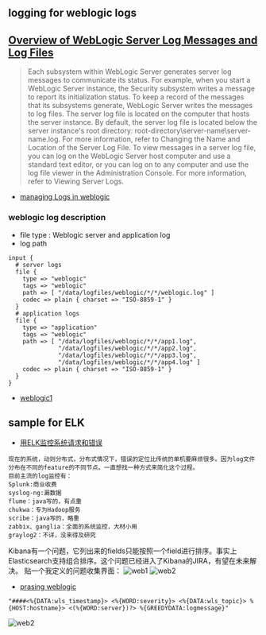 ## logging for weblogic logs

## [Overview of WebLogic Server Log Messages and Log Files](https://docs.oracle.com/cd/E13222_01/wls/docs81/ConsoleHelp/logging.html#1048117)
>Each subsystem within WebLogic Server generates server log messages to communicate its status. For example, when you start a WebLogic Server instance, the Security subsystem writes a message to report its initialization status.
>To keep a record of the messages that its subsystems generate, WebLogic Server writes the messages to log files. The server log file is located on the computer that hosts the server instance. By default, the server log file is located below the server instance's root directory: root-directory\server-name\server-name.log. For more information, refer to Changing the Name and Location of the Server Log File.
>To view messages in a server log file, you can log on the WebLogic Server host computer and use a standard text editor, or you can log on to any computer and use the log file viewer in the Administration Console. For more information, refer to Viewing Server Logs.

- [managing Logs in weblogic](http://otechmag.com/magazine/2015/spring/ahmed-aboulnaga.html)

### weblogic log description

- file type : Weblogic server and application log
- log path

```
input {
  # server logs
  file {
    type => "weblogic"
    tags => "weblogic"
    path => [ "/data/logfiles/weblogic/*/*/weblogic.log" ]
    codec => plain { charset => "ISO-8859-1" }
  }
  # application logs
  file {
    type => "application"
    tags => "weblogic"
    path => [ "/data/logfiles/weblogic/*/*/app1.log",
              "/data/logfiles/weblogic/*/*/app2.log",
              "/data/logfiles/weblogic/*/*/app3.log",
              "/data/logfiles/weblogic/*/*/app4.log" ]
    codec => plain { charset => "ISO-8859-1" }
  }                                                                                                                                                           
}

```

- [weblogic1](https://kuther.net/blog/indexing-and-searching-weblogic-logs-using-logstash-elasticsearch-and-kibana)

## sample for ELK 

- [用ELK监控系统请求和错误](http://blog.csdn.net/xeseo/article/details/38817315)

```
现在的系统，动则分布式，分布式情况下，错误的定位比传统的单机要麻烦很多。因为log文件分布在不同的feature的不同节点。一直想找一种方式来简化这个过程。
目前主流的log监控有：
Splunk:商业收费
syslog-ng:漏数据
flume：java写的，有点重
chukwa：专为Hadoop服务
scribe：java写的，略重
zabbix、ganglia：全面的系统监控，大材小用
graylog2：不详，没来得及研究
```

Kibana有一个问题，它列出来的fields只能按照一个field进行排序。事实上Elasticsearch支持组合排序。这个问题已经进入了Kibana的JIRA，有望在未来解决。
贴一个我定义的问题收集界面：
![web1](http://img.blog.csdn.net/20140825104045173?watermark/2/text/aHR0cDovL2Jsb2cuY3Nkbi5uZXQveGVzZW8=/font/5a6L5L2T/fontsize/400/fill/I0JBQkFCMA==/dissolve/70/gravity/SouthEast)
![web2](http://img.blog.csdn.net/20140825104048730?watermark/2/text/aHR0cDovL2Jsb2cuY3Nkbi5uZXQveGVzZW8=/font/5a6L5L2T/fontsize/400/fill/I0JBQkFCMA==/dissolve/70/gravity/SouthEast)


- [prasing weblogic](http://beyondoraclesoa.blogspot.tw/2013/12/logstash-for-weblogic-part-iii-using.html)

```
"####<%{DATA:wls_timestamp}> <%{WORD:severity}> <%{DATA:wls_topic}> %{HOST:hostname}> <(%{WORD:server})?> %{GREEDYDATA:logmessage}"
```

![web2](http://1.bp.blogspot.com/-7PfR8jE6zLw/UsFHNje1-CI/AAAAAAAAACU/giCLZQhWnas/s1600/screenshot11.png)

